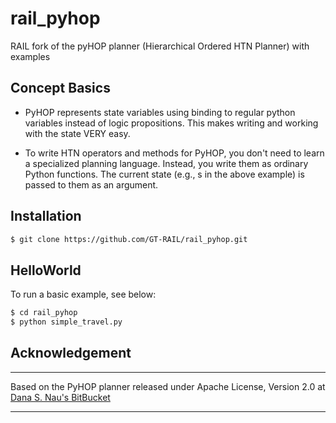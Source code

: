 # rail_pyhop

RAIL fork of the pyHOP planner (Hierarchical Ordered HTN Planner) with examples

## Concept Basics

- PyHOP represents state variables using binding to regular python variables instead of logic propositions. This makes
writing and working with the state VERY easy. 

- To write HTN operators and methods for PyHOP, you don't need to learn a specialized planning language. Instead, 
you write them as ordinary Python functions. The current state (e.g., s in the above example) is passed to them as an
 argument.

## Installation

```bash
$ git clone https://github.com/GT-RAIL/rail_pyhop.git
```

## HelloWorld

To run a basic example, see below:

```bash
$ cd rail_pyhop
$ python simple_travel.py
```


## Acknowledgement
----

Based on the PyHOP planner released under Apache License, Version 2.0 at [Dana S. Nau's BitBucket](https://bitbucket.org/dananau/pyhop/)

----